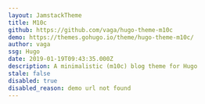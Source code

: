 ```yaml
---
layout: JamstackTheme
title: M10c
github: https://github.com/vaga/hugo-theme-m10c
demo: https://themes.gohugo.io/theme/hugo-theme-m10c/
author: vaga
ssg: Hugo
date: 2019-01-19T09:43:35.000Z
description: A minimalistic (m10c) blog theme for Hugo
stale: false
disabled: true
disabled_reason: demo url not found
---
```

